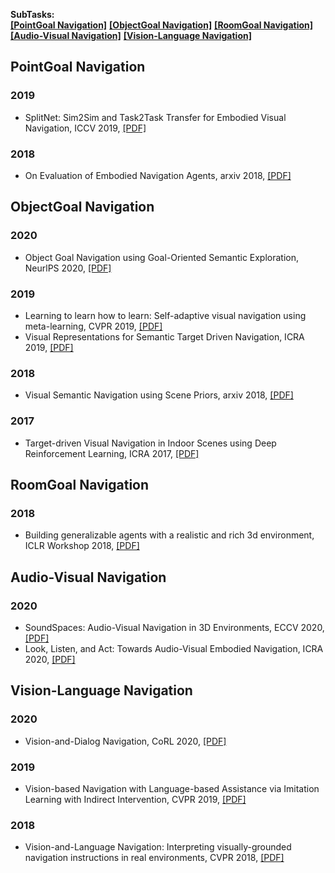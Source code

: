 **SubTasks:**   
<strong><a href="#0">[PointGoal Navigation]</a></strong> <strong><a href="#1">[ObjectGoal Navigation]</a></strong> <strong><a href="#2">[RoomGoal Navigation]</a></strong>    
<strong><a href="#3">[Audio-Visual Navigation]</a></strong> <strong><a href="#4">[Vision-Language Navigation]</a></strong>    


[//]: # (---------------------------------Comment for segmentation---------------------------------)
<h2 id="0">PointGoal Navigation</h2>

### 2019     
- SplitNet: Sim2Sim and Task2Task Transfer for Embodied Visual Navigation, ICCV 2019, [[PDF]](https://arxiv.org/abs/1905.07512)    

### 2018
- On Evaluation of Embodied Navigation Agents, arxiv 2018, [[PDF]](https://arxiv.org/abs/1807.06757)  


[//]: # (---------------------------------Comment for segmentation---------------------------------)
<h2 id="1">ObjectGoal Navigation</h2>

### 2020  
- Object Goal Navigation using Goal-Oriented Semantic Exploration, NeurlPS 2020, [[PDF]](https://arxiv.org/abs/2007.00643)  

### 2019 
- Learning to learn how to learn: Self-adaptive visual navigation using meta-learning, CVPR 2019, [[PDF]](https://arxiv.org/abs/1812.00971)  
- Visual Representations for Semantic Target Driven Navigation, ICRA 2019, [[PDF]](https://arxiv.org/abs/1805.06066)  

### 2018  
- Visual Semantic Navigation using Scene Priors, arxiv 2018, [[PDF]](https://arxiv.org/abs/1810.06543)  

### 2017
- Target-driven Visual Navigation in Indoor Scenes using Deep Reinforcement Learning, ICRA 2017, [[PDF]](https://arxiv.org/abs/1609.05143)   


[//]: # (---------------------------------Comment for segmentation---------------------------------)
<h2 id="2">RoomGoal Navigation</h2>

### 2018 
- Building generalizable agents with a realistic and rich 3d environment, ICLR Workshop 2018, [[PDF]](https://arxiv.org/abs/1801.02209)  

[//]: # (---------------------------------Comment for segmentation---------------------------------)
<h2 id="3">Audio-Visual Navigation</h2>

### 2020 
- SoundSpaces: Audio-Visual Navigation in 3D Environments, ECCV 2020, [[PDF]](https://arxiv.org/abs/1912.11474)   
- Look, Listen, and Act: Towards Audio-Visual Embodied Navigation, ICRA 2020, [[PDF]](https://arxiv.org/abs/1912.11684)  

[//]: # (---------------------------------Comment for segmentation---------------------------------)
<h2 id="4">Vision-Language Navigation</h2>

### 2020 
- Vision-and-Dialog Navigation, CoRL 2020, [[PDF]](https://arxiv.org/abs/1907.04957)

### 2019  
- Vision-based Navigation with Language-based Assistance via Imitation Learning with Indirect Intervention, CVPR 2019, [[PDF]](https://arxiv.org/abs/1812.04155)


### 2018   
- Vision-and-Language Navigation: Interpreting visually-grounded navigation instructions in real environments, CVPR 2018, [[PDF]](https://arxiv.org/abs/1711.07280)  



